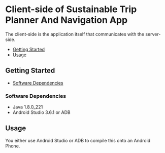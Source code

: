# Client-side of Sustainable Trip Planner And Navigation App
The client-side is the application itself that communicates with the server-side.
* [Getting Started](#Getting-Started)
* [Usage](#Usage)

## Getting Started
* [Software Dependencies](#Software-Dependencies)

### Software Dependencies
* Java 1.8.0_221
* Android Studio 3.6.1 or ADB

## Usage
You either use Android Studio or ADB to compile this onto an Android Phone.